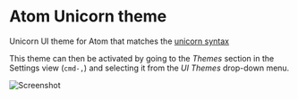 # Atom Unicorn theme

Unicorn UI theme for Atom that matches the [unicorn syntax](https://atom.io/packages/unicorn-syntax)

This theme can then be activated by going to the _Themes_ section in the Settings view (`cmd-,`) and selecting it from the _UI Themes_ drop-down menu.

![Screenshot](http://i.imgur.com/EX5t2XM.png)

